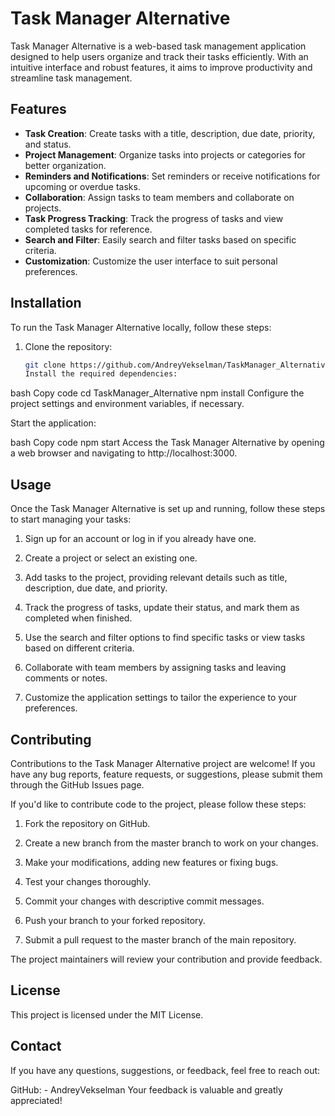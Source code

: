 # Task Manager Alternative

Task Manager Alternative is a web-based task management application designed to help users organize and track their tasks efficiently. With an intuitive interface and robust features, it aims to improve productivity and streamline task management.

<!-- ![Task Manager Alternative Screenshot](./screenshot.png) -->

## Features

- **Task Creation**: Create tasks with a title, description, due date, priority, and status.
- **Project Management**: Organize tasks into projects or categories for better organization.
- **Reminders and Notifications**: Set reminders or receive notifications for upcoming or overdue tasks.
- **Collaboration**: Assign tasks to team members and collaborate on projects.
- **Task Progress Tracking**: Track the progress of tasks and view completed tasks for reference.
- **Search and Filter**: Easily search and filter tasks based on specific criteria.
- **Customization**: Customize the user interface to suit personal preferences.

## Installation

To run the Task Manager Alternative locally, follow these steps:

1. Clone the repository:

   ```bash
   git clone https://github.com/AndreyVekselman/TaskManager_Alternative.git
   Install the required dependencies:
   ```

bash
Copy code
cd TaskManager_Alternative
npm install
Configure the project settings and environment variables, if necessary.

Start the application:

bash
Copy code
npm start
Access the Task Manager Alternative by opening a web browser and navigating to http://localhost:3000.

## Usage

Once the Task Manager Alternative is set up and running, follow these steps to start managing your tasks:

1. Sign up for an account or log in if you already have one.

2. Create a project or select an existing one.

3. Add tasks to the project, providing relevant details such as title, description, due date, and priority.

4. Track the progress of tasks, update their status, and mark them as completed when finished.

5. Use the search and filter options to find specific tasks or view tasks based on different criteria.

6. Collaborate with team members by assigning tasks and leaving comments or notes.

7. Customize the application settings to tailor the experience to your preferences.

## Contributing

Contributions to the Task Manager Alternative project are welcome! If you have any bug reports, feature requests, or suggestions, please submit them through the GitHub Issues page.

If you'd like to contribute code to the project, please follow these steps:

1. Fork the repository on GitHub.

2. Create a new branch from the master branch to work on your changes.

3. Make your modifications, adding new features or fixing bugs.

4. Test your changes thoroughly.

5. Commit your changes with descriptive commit messages.

6. Push your branch to your forked repository.

7. Submit a pull request to the master branch of the main repository.

The project maintainers will review your contribution and provide feedback.

## License

This project is licensed under the MIT License.

## Contact

If you have any questions, suggestions, or feedback, feel free to reach out:

GitHub: - AndreyVekselman
Your feedback is valuable and greatly appreciated!
